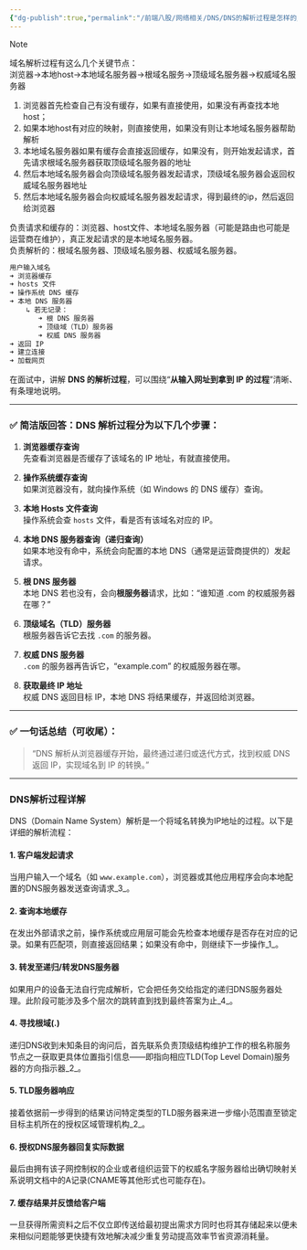 ```yaml
---
{"dg-publish":true,"permalink":"/前端八股/网络相关/DNS/DNS的解析过程是怎样的/"}
---
```


> [!NOTE]
> 域名解析过程有这么几个关键节点：  
> 浏览器->本地host->本地域名服务器->根域名服务->顶级域名服务器->权威域名服务器
> 
> 1. 浏览器首先检查自己有没有缓存，如果有直接使用，如果没有再查找本地host；
> 2. 如果本地host有对应的映射，则直接使用，如果没有则让本地域名服务器帮助解析
> 3. 本地域名服务器如果有缓存会直接返回缓存，如果没有，则开始发起请求，首先请求根域名服务器获取顶级域名服务器的地址
> 4. 然后本地域名服务器会向顶级域名服务器发起请求，顶级域名服务器会返回权威域名服务器地址
> 5. 然后本地域名服务器会向权威域名服务器发起请求，得到最终的ip，然后返回给浏览器
> 
> 负责请求和缓存的：浏览器、host文件、本地域名服务器（可能是路由也可能是运营商在维护），真正发起请求的是本地域名服务器。  
> 负责解析的：根域名服务器、顶级域名服务器、权威域名服务器。

```markdown
用户输入域名 
➜ 浏览器缓存 
➜ hosts 文件 
➜ 操作系统 DNS 缓存 
➜ 本地 DNS 服务器 
    ↳ 若无记录：
       ➜ 根 DNS 服务器 
       ➜ 顶级域（TLD）服务器 
       ➜ 权威 DNS 服务器 
➜ 返回 IP 
➜ 建立连接 
➜ 加载网页

```

在面试中，讲解 **DNS 的解析过程**，可以围绕“**从输入网址到拿到 IP 的过程**”清晰、有条理地说明。

---

### ✅ 简洁版回答：DNS 解析过程分为以下几个步骤：

1. **浏览器缓存查询**  
    先查看浏览器是否缓存了该域名的 IP 地址，有就直接使用。
    
2. **操作系统缓存查询**  
    如果浏览器没有，就向操作系统（如 Windows 的 DNS 缓存）查询。
    
3. **本地 Hosts 文件查询**  
    操作系统会查 `hosts` 文件，看是否有该域名对应的 IP。
    
4. **本地 DNS 服务器查询（递归查询）**  
    如果本地没有命中，系统会向配置的本地 DNS（通常是运营商提供的）发起请求。
    
5. **根 DNS 服务器**  
    本地 DNS 若也没有，会向**根服务器**请求，比如：“谁知道 .com 的权威服务器在哪？”
    
6. **顶级域名（TLD）服务器**  
    根服务器告诉它去找 `.com` 的服务器。
    
7. **权威 DNS 服务器**  
    `.com` 的服务器再告诉它，“example.com” 的权威服务器在哪。
    
8. **获取最终 IP 地址**  
    权威 DNS 返回目标 IP，本地 DNS 将结果缓存，并返回给浏览器。
    

---

### ✅ 一句话总结（可收尾）：

> “DNS 解析从浏览器缓存开始，最终通过递归或迭代方式，找到权威 DNS 返回 IP，实现域名到 IP 的转换。”

---


### DNS解析过程详解

DNS（Domain Name System）解析是一个将域名转换为IP地址的过程。以下是详细的解析流程：

#### 1. 客户端发起请求

当用户输入一个域名（如 `www.example.com`），浏览器或其他应用程序会向本地配置的DNS服务器发送查询请求_3_。

#### 2. 查询本地缓存

在发出外部请求之前，操作系统或应用层可能会先检查本地缓存是否存在对应的记录。如果有匹配项，则直接返回结果；如果没有命中，则继续下一步操作_1_。

#### 3. 转发至递归/转发DNS服务器

如果用户的设备无法自行完成解析，它会把任务交给指定的递归DNS服务器处理。此阶段可能涉及多个层次的跳转直到找到最终答案为止_4_。

#### 4. 寻找根域(.)

递归DNS收到未知条目的询问后，首先联系负责顶级结构维护工作的根名称服务节点之一获取更具体位置指引信息——即指向相应TLD(Top Level Domain)服务器的方向指示器_2_。

#### 5. TLD服务器响应

接着依据前一步得到的结果访问特定类型的TLD服务器来进一步缩小范围直至锁定目标主机所在的授权区域管理机构_2_。

#### 6. 授权DNS服务器回复实际数据

最后由拥有该子网控制权的企业或者组织运营下的权威名字服务器给出确切映射关系说明文档中的A记录(CNAME等其他形式也可能存在)。

#### 7. 缓存结果并反馈给客户端

一旦获得所需资料之后不仅立即传送给最初提出需求方同时也将其存储起来以便未来相似问题能够更快捷有效地解决减少重复劳动提高效率节省资源消耗量。